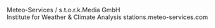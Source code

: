 Meteo-Services / s.t.o.r.k.Media GmbH  
Institute for Weather & Climate Analysis 
stations.meteo-services.com